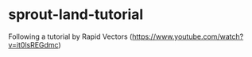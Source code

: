 # sprout-land-tutorial
 Following a tutorial by Rapid Vectors (https://www.youtube.com/watch?v=it0lsREGdmc)
